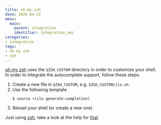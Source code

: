 ```yaml
---
title: oh-my-zsh
date: 2020-04-13
menu:
  main:
    parent: integration
    identifier: integration_omz
categories:
- integration
tags:
- oh my zsh
- zsh
---
```


[oh my zsh](https://github.com/ohmyzsh/ohmyzsh) uses the `$ZSH_CUSTOM` directory in order to customize your shell.
In order to integrate the autocomplete support, follow these steps:

1. Create a new file in `$ZSH_CUSTOM`, e.g. `$ZSH_CUSTOM/ilo.sh`.
2. Use the following template
    ```shell script
    $ source <(ilo generate-completion)
    ```
3. Reload your shell (or create a new one)

Just using [zsh](https://www.zsh.org/), take a look at the help for [that](./zsh).

